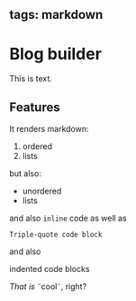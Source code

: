 tags: markdown
---
# Blog builder
This is text.

## Features
It renders markdown:

1.  ordered
2.  lists

but also:

 * unordered
 * lists

and also `inline` code as well as 

```
Triple-quote code block
```
and also

  indented code
  blocks
  
_That_ *is* ˜cool˜, right?
